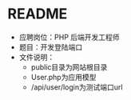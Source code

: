 # README

* 应聘岗位：PHP 后端开发工程师
* 题目：开发登陆端口
* 文件说明：
	* public目录为网站根目录
	* User.php为应用模型
	* /api/user/login为测试端口url